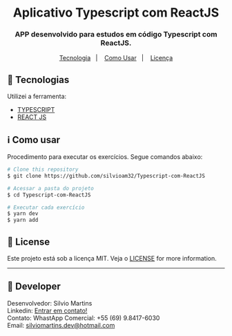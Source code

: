 <h1 align="center">
    Aplicativo Typescript com ReactJS
</h1>

<h3 align="center">
  APP desenvolvido para estudos em código Typescript com ReactJS.
</h3>

<p align="center">
  <a href="#rocket-tecnologias">Tecnologia</a>&nbsp;&nbsp;&nbsp;|&nbsp;&nbsp;&nbsp;
  <a href="#information_source-como-usar">Como Usar</a>&nbsp;&nbsp;&nbsp;|&nbsp;&nbsp;&nbsp;
  <a href="#memo-license">Licença</a>
</p>


## :rocket: Tecnologias

Utilizei a ferramenta:

-  [TYPESCRIPT](https://docs.microsoft.com/en-us/learn/modules/typescript-get-started/)
-  [REACT JS](https://reactjs.org/)

## :information_source: Como usar

Procedimento para executar os exercícios. Segue comandos abaixo:

```bash
# Clone this repository
$ git clone https://github.com/silvioam32/Typescript-com-ReactJS

# Acessar a pasta do projeto
$ cd Typescript-com-ReactJS

# Executar cada exercício
$ yarn dev
$ yarn add
```

## :memo: License
Este projeto está sob a licença MIT. Veja o [LICENSE](https://github.com/silvioam32/Typescript-com-ReactJS/blob/master/LICENSE) for more information.

---

## :rocket: Developer

Desenvolvedor: Silvio Martins<br>
Linkedin: [Entrar em contato!](https://www.linkedin.com/in/silvio-martins-511956230/)<br>
Contato: WhastApp Comercial: +55 (69) 9.8417-6030 <br>
Email: silviomartins.dev@hotmail.com <br>
